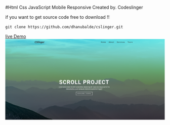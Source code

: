 #Html Css JavaScript Mobile Responsive 
Created by. Codeslinger

if you want to get source code free to download !!

```shell
git clone https://github.com/dhanubalde/cslinger.git
```

<a href="https://dhanubalde.github.io/cslinger">live Demo</a>
<img src="./image/screen.png" alr="screen"/>
